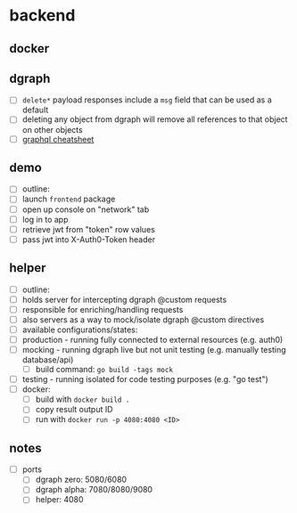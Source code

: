 # backend

## docker

## dgraph

- [ ] `delete*` payload responses include a `msg` field that can be used as a default
- [ ] deleting any object from dgraph will remove all references to that object on other objects
- [ ] [graphql cheatsheet](https://devhints.io/graphql)

## demo

- [ ] outline:
- [ ] launch `frontend` package
- [ ] open up console on "network" tab
- [ ] log in to app
- [ ] retrieve jwt from "token" row values
- [ ] pass jwt into X-Auth0-Token header

## helper

- [ ] outline:
- [ ] holds server for intercepting dgraph @custom requests
- [ ] responsible for enriching/handling requests
- [ ] also servers as a way to mock/isolate dgraph @custom directives
- [ ] available configurations/states:
- [ ] production - running fully connected to external resources (e.g. auth0)
- [ ] mocking - running dgraph live but not unit testing (e.g. manually testing database/api)
	- [ ] build command: `go build -tags mock`
- [ ] testing - running isolated for code testing purposes (e.g. "go test")
- [ ] docker:
	- [ ] build with `docker build .`
	- [ ] copy result output ID
	- [ ] run with `docker run -p 4080:4080 <ID>`

## notes

- [ ] ports
	- [ ] dgraph zero: 5080/6080
	- [ ] dgraph alpha: 7080/8080/9080
	- [ ] helper: 4080
